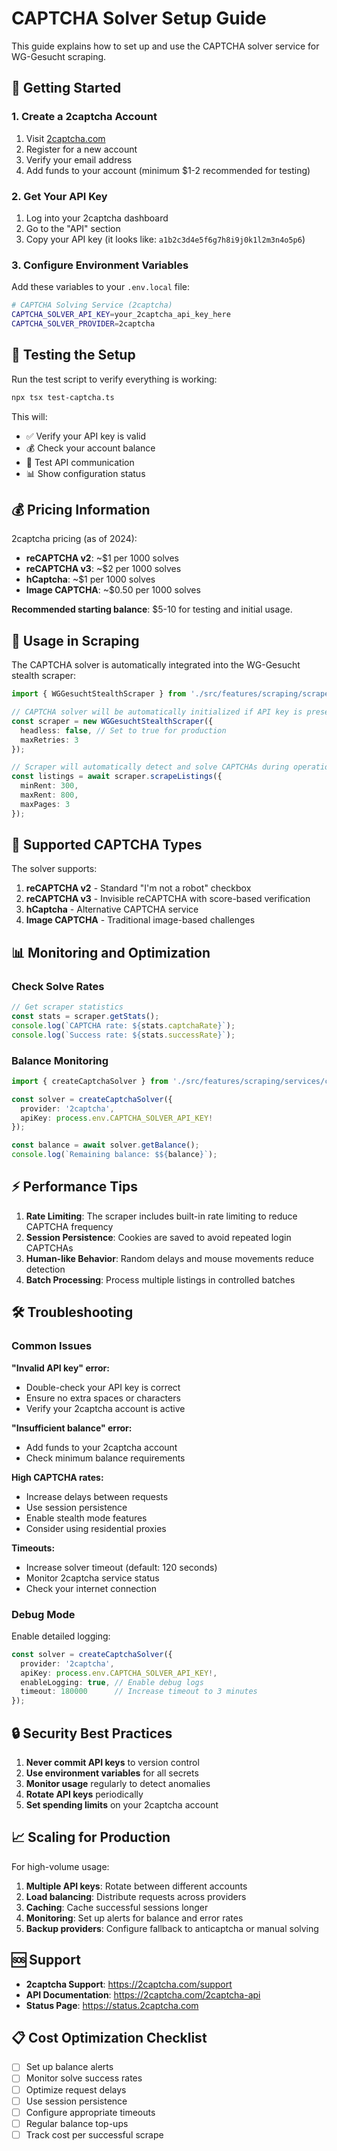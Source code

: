 # CAPTCHA Solver Setup Guide

This guide explains how to set up and use the CAPTCHA solver service for WG-Gesucht scraping.

## 🔑 Getting Started

### 1. Create a 2captcha Account

1. Visit [2captcha.com](https://2captcha.com)
2. Register for a new account
3. Verify your email address
4. Add funds to your account (minimum $1-2 recommended for testing)

### 2. Get Your API Key

1. Log into your 2captcha dashboard
2. Go to the "API" section
3. Copy your API key (it looks like: `a1b2c3d4e5f6g7h8i9j0k1l2m3n4o5p6`)

### 3. Configure Environment Variables

Add these variables to your `.env.local` file:

```bash
# CAPTCHA Solving Service (2captcha)
CAPTCHA_SOLVER_API_KEY=your_2captcha_api_key_here
CAPTCHA_SOLVER_PROVIDER=2captcha
```

## 🧪 Testing the Setup

Run the test script to verify everything is working:

```bash
npx tsx test-captcha.ts
```

This will:
- ✅ Verify your API key is valid
- 💰 Check your account balance
- 🤖 Test API communication
- 📊 Show configuration status

## 💰 Pricing Information

2captcha pricing (as of 2024):
- **reCAPTCHA v2**: ~$1 per 1000 solves
- **reCAPTCHA v3**: ~$2 per 1000 solves
- **hCaptcha**: ~$1 per 1000 solves
- **Image CAPTCHA**: ~$0.50 per 1000 solves

**Recommended starting balance**: $5-10 for testing and initial usage.

## 🚀 Usage in Scraping

The CAPTCHA solver is automatically integrated into the WG-Gesucht stealth scraper:

```typescript
import { WGGesuchtStealthScraper } from './src/features/scraping/scrapers/wg-gesucht-stealth';

// CAPTCHA solver will be automatically initialized if API key is present
const scraper = new WGGesuchtStealthScraper({
  headless: false, // Set to true for production
  maxRetries: 3
});

// Scraper will automatically detect and solve CAPTCHAs during operation
const listings = await scraper.scrapeListings({
  minRent: 300,
  maxRent: 800,
  maxPages: 3
});
```

## 🔧 Supported CAPTCHA Types

The solver supports:

1. **reCAPTCHA v2** - Standard "I'm not a robot" checkbox
2. **reCAPTCHA v3** - Invisible reCAPTCHA with score-based verification
3. **hCaptcha** - Alternative CAPTCHA service
4. **Image CAPTCHA** - Traditional image-based challenges

## 📊 Monitoring and Optimization

### Check Solve Rates

```typescript
// Get scraper statistics
const stats = scraper.getStats();
console.log(`CAPTCHA rate: ${stats.captchaRate}`);
console.log(`Success rate: ${stats.successRate}`);
```

### Balance Monitoring

```typescript
import { createCaptchaSolver } from './src/features/scraping/services/captcha-solver';

const solver = createCaptchaSolver({
  provider: '2captcha',
  apiKey: process.env.CAPTCHA_SOLVER_API_KEY!
});

const balance = await solver.getBalance();
console.log(`Remaining balance: $${balance}`);
```

## ⚡ Performance Tips

1. **Rate Limiting**: The scraper includes built-in rate limiting to reduce CAPTCHA frequency
2. **Session Persistence**: Cookies are saved to avoid repeated login CAPTCHAs
3. **Human-like Behavior**: Random delays and mouse movements reduce detection
4. **Batch Processing**: Process multiple listings in controlled batches

## 🛠️ Troubleshooting

### Common Issues

**"Invalid API key" error:**
- Double-check your API key is correct
- Ensure no extra spaces or characters
- Verify your 2captcha account is active

**"Insufficient balance" error:**
- Add funds to your 2captcha account
- Check minimum balance requirements

**High CAPTCHA rates:**
- Increase delays between requests
- Use session persistence
- Enable stealth mode features
- Consider using residential proxies

**Timeouts:**
- Increase solver timeout (default: 120 seconds)
- Monitor 2captcha service status
- Check your internet connection

### Debug Mode

Enable detailed logging:

```typescript
const solver = createCaptchaSolver({
  provider: '2captcha',
  apiKey: process.env.CAPTCHA_SOLVER_API_KEY!,
  enableLogging: true, // Enable debug logs
  timeout: 180000      // Increase timeout to 3 minutes
});
```

## 🔒 Security Best Practices

1. **Never commit API keys** to version control
2. **Use environment variables** for all secrets
3. **Monitor usage** regularly to detect anomalies
4. **Rotate API keys** periodically
5. **Set spending limits** on your 2captcha account

## 📈 Scaling for Production

For high-volume usage:

1. **Multiple API keys**: Rotate between different accounts
2. **Load balancing**: Distribute requests across providers
3. **Caching**: Cache successful sessions longer
4. **Monitoring**: Set up alerts for balance and error rates
5. **Backup providers**: Configure fallback to anticaptcha or manual solving

## 🆘 Support

- **2captcha Support**: https://2captcha.com/support
- **API Documentation**: https://2captcha.com/2captcha-api
- **Status Page**: https://status.2captcha.com

## 📋 Cost Optimization Checklist

- [ ] Set up balance alerts
- [ ] Monitor solve success rates
- [ ] Optimize request delays
- [ ] Use session persistence
- [ ] Configure appropriate timeouts
- [ ] Regular balance top-ups
- [ ] Track cost per successful scrape
